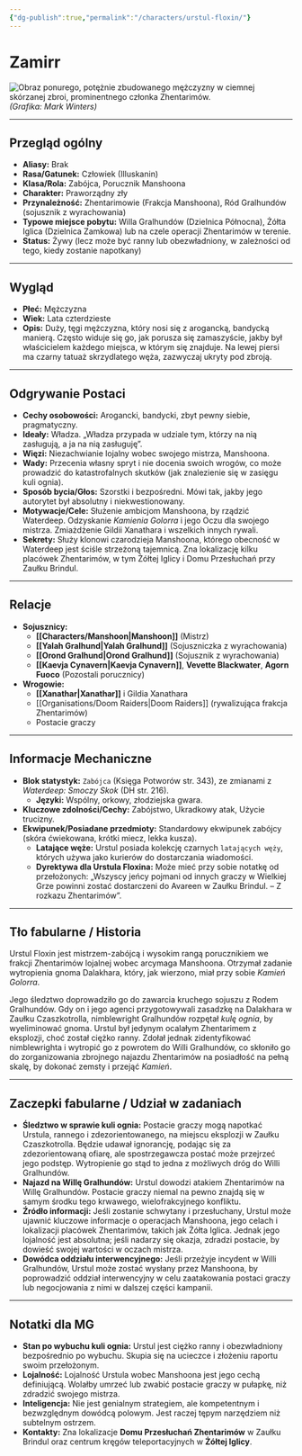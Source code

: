 ```yaml
---
{"dg-publish":true,"permalink":"/characters/urstul-floxin/"}
---
```


# Zamirr
![Obraz ponurego, potężnie zbudowanego mężczyzny w ciemnej skórzanej zbroi, prominentnego członka Zhentarimów.](https://static.wikia.nocookie.net/kingsway-role-playing-group/images/e/ec/Urtul.PNG/revision/latest?cb=20190213184501)
*(Grafika: Mark Winters)*

---

## Przegląd ogólny

*   **Aliasy:** Brak
*   **Rasa/Gatunek:** Człowiek (Illuskanin)
*   **Klasa/Rola:** Zabójca, Porucznik Manshoona
*   **Charakter:** Praworządny zły
*   **Przynależność:** Zhentarimowie (Frakcja Manshoona), Ród Gralhundów (sojusznik z wyrachowania)
*   **Typowe miejsce pobytu:** Willa Gralhundów (Dzielnica Północna), Żółta Iglica (Dzielnica Zamkowa) lub na czele operacji Zhentarimów w terenie.
*   **Status:** Żywy (lecz może być ranny lub obezwładniony, w zależności od tego, kiedy zostanie napotkany)

---

## Wygląd

*   **Płeć:** Mężczyzna
*   **Wiek:** Lata czterdzieste
*   **Opis:** Duży, tęgi mężczyzna, który nosi się z arogancką, bandycką manierą. Często widuje się go, jak porusza się zamaszyście, jakby był właścicielem każdego miejsca, w którym się znajduje. Na lewej piersi ma czarny tatuaż skrzydlatego węża, zazwyczaj ukryty pod zbroją.

---

## Odgrywanie Postaci

*   **Cechy osobowości:** Arogancki, bandycki, zbyt pewny siebie, pragmatyczny.
*   **Ideały:** Władza. „Władza przypada w udziale tym, którzy na nią zasługują, a ja na nią zasługuję”.
*   **Więzi:** Niezachwianie lojalny wobec swojego mistrza, Manshoona.
*   **Wady:** Przecenia własny spryt i nie docenia swoich wrogów, co może prowadzić do katastrofalnych skutków (jak znalezienie się w zasięgu kuli ognia).
*   **Sposób bycia/Głos:** Szorstki i bezpośredni. Mówi tak, jakby jego autorytet był absolutny i niekwestionowany.
*   **Motywacje/Cele:** Służenie ambicjom Manshoona, by rządzić Waterdeep. Odzyskanie *Kamienia Golorra* i jego Oczu dla swojego mistrza. Zmiażdżenie Gildii Xanathara i wszelkich innych rywali.
*   **Sekrety:** Służy klonowi czarodzieja Manshoona, którego obecność w Waterdeep jest ściśle strzeżoną tajemnicą. Zna lokalizację kilku placówek Zhentarimów, w tym Żółtej Iglicy i Domu Przesłuchań przy Zaułku Brindul.

---

## Relacje

*   **Sojusznicy:**
    *   **[[Characters/Manshoon\|Manshoon]]** (Mistrz)
    *   **[[Yalah Gralhund\|Yalah Gralhund]]** (Sojuszniczka z wyrachowania)
    *   **[[Orond Gralhund\|Orond Gralhund]]** (Sojusznik z wyrachowania)
    *   **[[Kaevja Cynavern\|Kaevja Cynavern]]**, **Vevette Blackwater**, **Agorn Fuoco** (Pozostali porucznicy)
*   **Wrogowie:**
    *   **[[Xanathar\|Xanathar]]** i Gildia Xanathara
    *   [[Organisations/Doom Raiders\|Doom Raiders]] (rywalizująca frakcja Zhentarimów)
    *   Postacie graczy

---

## Informacje Mechaniczne

*   **Blok statystyk:** `Zabójca` (Księga Potworów str. 343), ze zmianami z *Waterdeep: Smoczy Skok* (DH str. 216).
    *   **Języki:** Wspólny, orkowy, złodziejska gwara.
*   **Kluczowe zdolności/Cechy:** Zabójstwo, Ukradkowy atak, Użycie trucizny.
*   **Ekwipunek/Posiadane przedmioty:** Standardowy ekwipunek zabójcy (skóra ćwiekowana, krótki miecz, lekka kusza).
    *   **Latające węże:** Urstul posiada kolekcję czarnych `latających węży`, których używa jako kurierów do dostarczania wiadomości.
    *   **Dyrektywa dla Urstula Floxina:** Może mieć przy sobie notatkę od przełożonych: „Wszyscy jeńcy pojmani od innych graczy w Wielkiej Grze powinni zostać dostarczeni do Avareen w Zaułku Brindul. – Z rozkazu Zhentarimów”.

---

## Tło fabularne / Historia

Urstul Floxin jest mistrzem-zabójcą i wysokim rangą porucznikiem we frakcji Zhentarimów lojalnej wobec arcymaga Manshoona. Otrzymał zadanie wytropienia gnoma Dalakhara, który, jak wierzono, miał przy sobie *Kamień Golorra*.

Jego śledztwo doprowadziło go do zawarcia kruchego sojuszu z Rodem Gralhundów. Gdy on i jego agenci przygotowywali zasadzkę na Dalakhara w Zaułku Czaszkotrolla, nimblewright Gralhundów rozpętał *kulę ognia*, by wyeliminować gnoma. Urstul był jedynym ocalałym Zhentarimem z eksplozji, choć został ciężko ranny. Zdołał jednak zidentyfikować nimblewrighta i wytropić go z powrotem do Willi Gralhundów, co skłoniło go do zorganizowania zbrojnego najazdu Zhentarimów na posiadłość na pełną skalę, by dokonać zemsty i przejąć *Kamień*.

---

## Zaczepki fabularne / Udział w zadaniach

*   **Śledztwo w sprawie kuli ognia:** Postacie graczy mogą napotkać Urstula, rannego i zdezorientowanego, na miejscu eksplozji w Zaułku Czaszkotrolla. Będzie udawał ignorancję, podając się za zdezorientowaną ofiarę, ale spostrzegawcza postać może przejrzeć jego podstęp. Wytropienie go stąd to jedna z możliwych dróg do Willi Gralhundów.
*   **Najazd na Willę Gralhundów:** Urstul dowodzi atakiem Zhentarimów na Willę Gralhundów. Postacie graczy niemal na pewno znajdą się w samym środku tego krwawego, wielofrakcyjnego konfliktu.
*   **Źródło informacji:** Jeśli zostanie schwytany i przesłuchany, Urstul może ujawnić kluczowe informacje o operacjach Manshoona, jego celach i lokalizacji placówek Zhentarimów, takich jak Żółta Iglica. Jednak jego lojalność jest absolutna; jeśli nadarzy się okazja, zdradzi postacie, by dowieść swojej wartości w oczach mistrza.
*   **Dowódca oddziału interwencyjnego:** Jeśli przeżyje incydent w Willi Gralhundów, Urstul może zostać wysłany przez Manshoona, by poprowadzić oddział interwencyjny w celu zaatakowania postaci graczy lub negocjowania z nimi w dalszej części kampanii.

---

## Notatki dla MG

*   **Stan po wybuchu kuli ognia:** Urstul jest ciężko ranny i obezwładniony bezpośrednio po wybuchu. Skupia się na ucieczce i złożeniu raportu swoim przełożonym.
*   **Lojalność:** Lojalność Urstula wobec Manshoona jest jego cechą definiującą. Wolałby umrzeć lub zwabić postacie graczy w pułapkę, niż zdradzić swojego mistrza.
*   **Inteligencja:** Nie jest genialnym strategiem, ale kompetentnym i bezwzględnym dowódcą polowym. Jest raczej tępym narzędziem niż subtelnym ostrzem.
*   **Kontakty:** Zna lokalizacje **Domu Przesłuchań Zhentarimów** w Zaułku Brindul oraz centrum kręgów teleportacyjnych w **Żółtej Iglicy**.